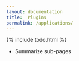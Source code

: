 ```yaml
---
layout: documentation
title:  Plugins
permalink: /applications/
---
```


{% include todo.html %}

* Summarize sub-pages